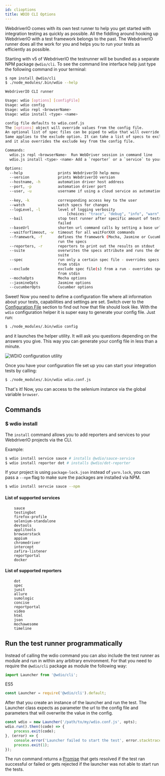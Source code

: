 ```yaml
---
id: clioptions
title: WDIO CLI Options
---
```


WebdriverIO comes with its own test runner to help you get started with integration testing as quickly as possible. All the fiddling around hooking up WebdriverIO with a test framework belongs to the past. The WebdriverIO runner does all the work for you and helps you to run your tests as efficiently as possible.

Starting with v5 of WebdriverIO the testrunner will be bundled as a separate NPM package `@wdio/cli`. To see the command line interface help just type the following command in your terminal:

```sh
$ npm install @wdio/cli
$ ./node_modules/.bin/wdio --help

WebdriverIO CLI runner

Usage: wdio [options] [configFile]
Usage: wdio config
Usage: wdio repl <browserName>
Usage: wdio install <type> <name>

config file defaults to wdio.conf.js
The [options] object will override values from the config file.
An optional list of spec files can be piped to wdio that will override configured specs.
Same applies to the exclude option. It can take a list of specs to exclude for a given run
and it also overrides the exclude key from the config file.

Commands:
  wdio.js repl <browserName>  Run WebDriver session in command line
  wdio.js install <type> <name> Add a `reporter` or a `service` to your WebdriverIO project

Options:
  --help                prints WebdriverIO help menu                   [boolean]
  --version             prints WebdriverIO version                     [boolean]
  --hostname, -h        automation driver host address                  [string]
  --port, -p            automation driver port                          [number]
  --user, -u            username if using a cloud service as automation backend
                                                                        [string]
  --key, -k             corresponding access key to the user            [string]
  --watch               watch specs for changes                        [boolean]
  --logLevel, -l        level of logging verbosity
                            [choices: "trace", "debug", "info", "warn", "error", "silent"]
  --bail                stop test runner after specific amount of tests have
                        failed                                          [number]
  --baseUrl             shorten url command calls by setting a base url [string]
  --waitforTimeout, -w  timeout for all waitForXXX commands             [number]
  --framework, -f       defines the framework (Mocha, Jasmine or Cucumber) to
                        run the specs                                   [string]
  --reporters, -r       reporters to print out the results on stdout     [array]
  --suite               overwrites the specs attribute and runs the defined
                        suite                                            [array]
  --spec                run only a certain spec file - overrides specs piped
                        from stdin                                       [array]
  --exclude             exclude spec file(s) from a run - overrides specs piped
                        from stdin                                       [array]
  --mochaOpts           Mocha options
  --jasmineOpts         Jasmine options
  --cucumberOpts        Cucumber options
```

Sweet! Now you need to define a configuration file where all information about your tests, capabilities and settings are set. Switch over to the [Configuration File](ConfigurationFile.md) section to find out how that file should look like. With the `wdio` configuration helper it is super easy to generate your config file. Just run:

```sh
$ ./node_modules/.bin/wdio config
```

and it launches the helper utility. It will ask you questions depending on the answers you give. This way
you can generate your config file in less than a minute.

![WDIO configuration utility](/img/config-utility.gif)

Once you have your configuration file set up you can start your
integration tests by calling:

```sh
$ ./node_modules/.bin/wdio wdio.conf.js
```

That's it! Now, you can access to the selenium instance via the global variable `browser`.

## Commands

### $ wdio install
The `install` command allows you to add reporters and services to your WebdriverIO projects via the CLI.

Example:

```bash
$ wdio install service sauce # installs @wdio/sauce-service
$ wdio install reporter dot # installs @wdio/dot-reporter
```

If your project is using `package-lock.json` instead of `yarn.lock`, you can pass a `--npm` flag to make sure the packages are installed via NPM.

```bash
$ wdio install servcie sauce --npm
```

#### List of supported services

```
    sauce
    testingbot
    firefox-profile
    selenium-standalone
    devtools
    applitools
    browserstack
    appium
    chromedriver
    intercept
    zafira-listener
    reportportal
    docker
```

#### List of supported reporters
```
    dot
    spec
    junit
    allure
    sumologic
    concise
    reportportal
    video
    html
    json
    mochawesome
    timeline
```


## Run the test runner programmatically

Instead of calling the wdio command you can also include the test runner as module and run in within any arbitrary environment. For that you need to require the `@wdio/cli` package as module the following way:

```js
import Launcher from '@wdio/cli';
```

ES5
```js
const Launcher = require('@wdio/cli').default;

```
After that you create an instance of the launcher and run the test. The Launcher class expects as parameter the url to the config file and parameters that will overwrite the value in the config.

```js
const wdio = new Launcher('/path/to/my/wdio.conf.js', opts);
wdio.run().then((code) => {
    process.exit(code);
}, (error) => {
    console.error('Launcher failed to start the test', error.stacktrace);
    process.exit(1);
});
```

The run command returns a [Promise](https://developer.mozilla.org/en-US/docs/Web/JavaScript/Reference/Global_Objects/Promise) that gets resolved if the test ran successful or failed or gets rejected if the launcher was not able to start run the tests.
